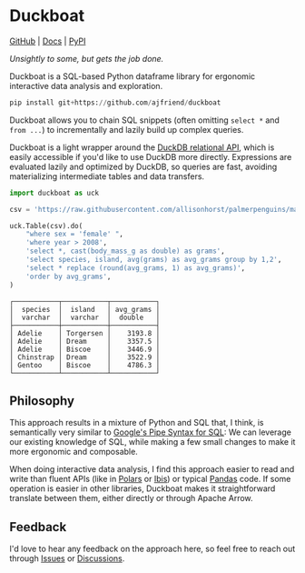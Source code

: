 # Duckboat

[GitHub](https://ajfriend.github.io/duckboat/) | [Docs](https://github.com/ajfriend/duckboat) | [PyPI](https://pypi.org/project/duckboat/)

*Unsightly to some, but gets the job done.*

Duckboat is a SQL-based Python dataframe library for ergonomic interactive
data analysis and exploration.


```python
pip install git+https://github.com/ajfriend/duckboat
```

Duckboat allows you to chain SQL snippets (often omitting `select *` and `from ...`)
to incrementally and lazily build up complex queries.

Duckboat is a light wrapper around the
[DuckDB relational API](https://duckdb.org/docs/api/python/relational_api),
which is easily accessible if you'd like to use DuckDB more directly.
Expressions are evaluated lazily and optimized by DuckDB,
so queries are fast, avoiding materializing intermediate tables and data transfers.


```python
import duckboat as uck

csv = 'https://raw.githubusercontent.com/allisonhorst/palmerpenguins/main/inst/extdata/penguins.csv'

uck.Table(csv).do(
    "where sex = 'female' ",
    'where year > 2008',
    'select *, cast(body_mass_g as double) as grams',
    'select species, island, avg(grams) as avg_grams group by 1,2',
    'select * replace (round(avg_grams, 1) as avg_grams)',
    'order by avg_grams',
)
```

```
┌───────────┬───────────┬───────────┐
│  species  │  island   │ avg_grams │
│  varchar  │  varchar  │  double   │
├───────────┼───────────┼───────────┤
│ Adelie    │ Torgersen │    3193.8 │
│ Adelie    │ Dream     │    3357.5 │
│ Adelie    │ Biscoe    │    3446.9 │
│ Chinstrap │ Dream     │    3522.9 │
│ Gentoo    │ Biscoe    │    4786.3 │
└───────────┴───────────┴───────────┘
```

## Philosophy

This approach results in a mixture of Python and SQL that, I think, is semantically very similar to
[Google's Pipe Syntax for SQL](https://research.google/pubs/sql-has-problems-we-can-fix-them-pipe-syntax-in-sql/):
We can leverage our existing knowledge of SQL, while making a few small changes to make it more ergonomic and composable.

When doing interactive data analysis, I find this approach easier to read and write than
fluent APIs (like in [Polars](https://pola.rs/) or [Ibis](https://ibis-project.org/)) or typical [Pandas](https://pandas.pydata.org/) code.
If some operation is easier in other libraries, Duckboat makes it straightforward translate between them, either directly or through Apache Arrow.

## Feedback

I'd love to hear any feedback on the approach here, so feel free to reach out through
[Issues](https://github.com/ajfriend/duckboat/issues)
or
[Discussions](https://github.com/ajfriend/duckboat/discussions).
